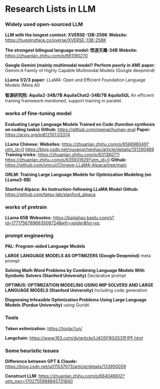 # Research Lists in LLM

### Widely used open-sourced LLM

**LLM with the longest context: XVERSE-13B-256K**
**Website:** https://huggingface.co/xverse/XVERSE-13B-256K

**The strongest bilingual language model: 悟道天鹰-34B**
**Website:** https://zhuanlan.zhihu.com/p/661190270

**Google Gemini (mainly multimodal model? Perform poorly in AM)**
**paper:** Gemini:A Family of Highly Capable Multimodal Models (Google deepmind)  

**LLama 1/2/3**
**paper:** LLaMA: Open and Efficient Foundation Language Models (Meta AI)

**智源研究院: Aquila2-34B/7B AquilaChat2-34B/7B AquilaSQL**
An efficient training framework mentioned, support training in parallel. 


### works of fine-tuning model

**Evaluating Large Language Models Trained on Code (function synthesis on coding tasks)**
**Github:** https://github.com/openai/human-eval
**Paper:** https://arxiv.org/pdf/2107.03374

**LLama Chinese:**
**Websites:** https://zhuanlan.zhihu.com/p/656696049?utm_id=0  https://blog.csdn.net/yuyangchenhao/article/details/131290469
**Training tricks:** https://zhuanlan.zhihu.com/p/631360711  https://zhuanlan.zhihu.com/p/635931929?utm_id=0 
**Github:** https://github.com/ymcui/Chinese-LLaMA-Alpaca/tree/main

**ORLM: Training Large Language Models for Optimization Modeling (on LLama3-8B)**

**Stanford Alpaca: An Instruction-following LLaMA Model**
**Github:** https://github.com/tatsu-lab/stanford_alpaca


### works of pretrain

**LLama 65B**
**Websotes:** https://baijiahao.baidu.com/s?id=1771756789663508724&wfr=spider&for=pc 

### prompt engineering

**PAL: Program-aided Language Models**

**LARGE LANGUAGE MODELS AS OPTIMIZERS (Google Deepmind)**
meta prompt

**Solving Math Word Problems by Combining Language Models With Symbolic Solvers (Stanford University)**
Declarative prompt

**OPTIMUS: OPTIMIZATION MODELING USING MIP SOLVERS AND LARGE LANGUAGE MODELS (Stanford University)**
Including code generation

**Diagnosing Infeasible Optimization Problems Using Large Language Models (Purdue University)**
using Gurobi




### Tools

**Token estimization:** https://toolai.fun/

**Langchain:** https://www.163.com/dy/article/IJ4O5FRG0531FIPF.html

### Some heuristic issues

**Difference between GPT & Claude:** https://blog.csdn.net/u011537073/article/details/133950059

**Construct LLM:** https://zhuanlan.zhihu.com/p/664046612?utm_psn=1702755988845731840  





